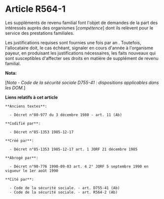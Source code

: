 # Article R564-1

Les suppléments de revenu familial font l'objet de demandes de la part des intéressés auprès des organismes [*compétence*]
dont ils relèvent pour le service des prestations familiales. 

Les justifications requises sont fournies une fois par an   . Toutefois, l'allocataire doit, le cas échéant, signaler en
cours d'année à l'organisme payeur, en produisant les justifications nécessaires, les faits nouveaux qui sont susceptibles
d'affecter ses droits en matière de supplément de revenu familial.

**Nota:**

[*Nota - Code de la sécurité sociale D755-41 : dispositions applicables dans les DOM.*]

**Liens relatifs à cet article**

	**Anciens textes**:

	  - Décret n°80-977 du 3 décembre 1980 - art. 11 (Ab)

	**Codifié par**:

	  - Décret n°85-1353 1985-12-17

	**Créé par**:

	  - Décret n°85-1353 1985-12-17 art. 1 JORF 21 décembre 1985

	**Abrogé par**:

	  - Décret n°90-776 1990-09-03 art. 4 2° JORF 5 septembre 1990 en vigueur le 1er août 1990

	**Cité par**:

	  - Code de la sécurité sociale. - art. D755-41 (Ab)
	  - Code de la sécurité sociale. - art. R564-2 (Ab)
